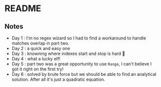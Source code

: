 # README

## Notes

* Day 1 : I'm no regex wizard so I had to find a workaround to handle matches overlap in part two.
* Day 2 : a quick and easy one
* Day 3 : knowning where indexes start and stop is hard 🤣
* Day 4 : what a lucky elf!
* Day 5 : part two was a great opportunity to use `Range`, I can't believe I got it right on the first try!
* Day 6 : solved by brute force but we should be able to find an analytical solution. After all it's just a quadratic equation.
